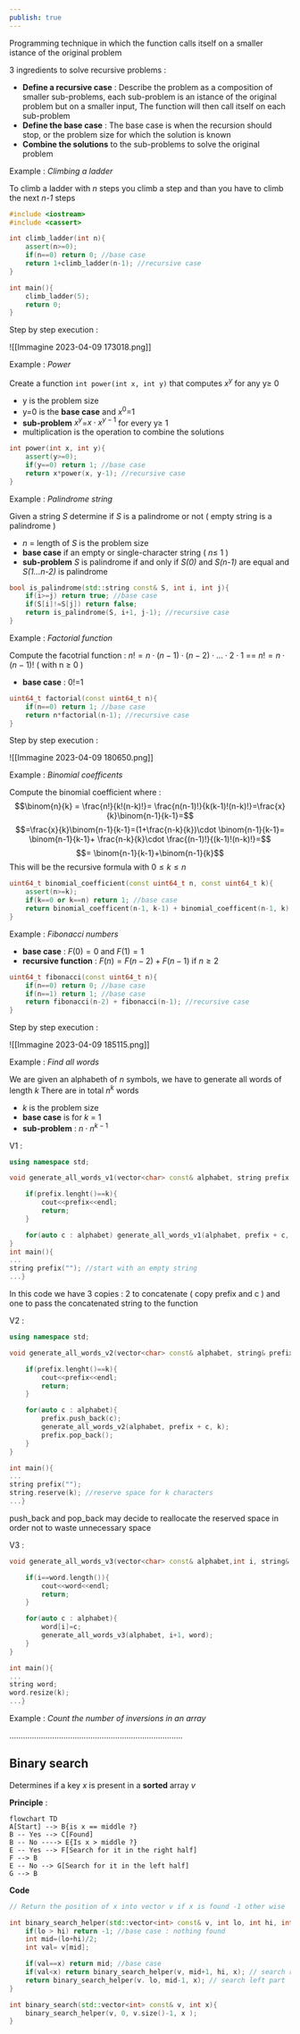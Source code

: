 ```yaml
---
publish: true
---
```

Programming technique in which the function calls itself on a smaller istance of the original problem

3 ingredients to solve recursive problems :
+ **Define a recursive case** : Describe the problem as a composition of smaller sub-problems, each sub-problem is an istance of the original problem but on a smaller input, The function will then call itself on each sub-problem
+ **Define the base case** : The base case is when the recursion should stop, or the problem size for which the solution is known
+ **Combine the solutions** to the sub-problems to solve the original problem

Example : _Climbing a ladder_

To climb a ladder with _n_ steps you climb a step and than you have to climb the next _n-1_ steps

```c++
#include <iostream>
#include <cassert>

int climb_ladder(int n){
	assert(n>=0);
	if(n==0) return 0; //base case
	return 1+climb_ladder(n-1); //recursive case
}

int main(){
	climb_ladder(5);
	return 0;
}
```


Step by step execution :

![[Immagine 2023-04-09 173018.png]]


Example : _Power_

Create a function `int power(int x, int y)` that computes $x^y$ for any y$\ge$ 0

+ y is the problem size
+ y=0 is the **base case** and $x^0$=1 
+ **sub-problem** $x^y$=$x\cdot x^{y-1}$   for every y$\ge$ 1
+ multiplication is the operation to combine the solutions

```c++
int power(int x, int y){
	assert(y>=0);
	if(y==0) return 1; //base case
	return x*power(x, y-1); //recursive case
}
```


Example : _Palindrome string_

Given a string _S_ determine if _S_ is a palindrome or not ( empty string is a palindrome )

+ _n_ = length of _S_ is the problem size
+ **base case** if an empty or single-character string ( _n_$\leq$ 1 )
+ **sub-problem** _S_ is palindrome if and only if _S(0)_ and _S(n-1)_ are equal and _S(1...n-2)_ is palindrome

```c++
bool is_palindrome(std::string const& S, int i, int j){
	if(i>=j) return true; //base case
	if(S[i]!=S[j]) return false;
	return is_palindrome(S, i+1, j-1); //recursive case
}
```


Example : _Factorial function_

Compute the facotrial function : $n!=n\cdot(n-1)\cdot(n-2)\cdot ... \cdot2\cdot1$ == $n!=n\cdot(n-1)!$       ( with n $\ge$ 0 )

+ **base case** : 0!=1

```c++
uint64_t factorial(const uint64_t n){
	if(n==0) return 1; //base case
	return n*factorial(n-1); //recursive case
}
```


Step by step execution :

![[Immagine 2023-04-09 180650.png]]


Example : _Binomial coefficents_

Compute the binomial coefficient where :
$$\binom{n}{k} = \frac{n!}{k!(n-k)!}= \frac{n(n-1)!}{k(k-1)!(n-k)!}=\frac{x}{k}\binom{n-1}{k-1}=$$
$$=\frac{x}{k}\binom{n-1}{k-1}=(1+\frac{n-k}{k})\cdot \binom{n-1}{k-1}= \binom{n-1}{k-1}+ \frac{n-k}{k}\cdot \frac{(n-1)!}{(k-1)!(n-k)!}=$$
$$= \binom{n-1}{k-1}+\binom{n-1}{k}$$
This will be the recursive formula with $0 \leq k \leq n$

```c++
uint64_t binomial_coefficient(const uint64_t n, const uint64_t k){
	assert(n>=k);
	if(k==0 or k==n) return 1; //base case
	return binomial_coefficent(n-1, k-1) + binomial_coefficent(n-1, k); //recursive case
}
```


Example :  _Fibonacci numbers_

+ **base case** : $F(0) = 0$ and $F(1) = 1$
+ **recursive function** : $F(n) = F(n-2) + F(n-1)$  if $n\ge2$ 

```c++
uint64_t fibonacci(const uint64_t n){
	if(n==0) return 0; //base case
	if(n==1) return 1; //base case
	return fibonacci(n-2) + fibonacci(n-1); //recursive case
}
```


Step by step execution : 

![[Immagine 2023-04-09 185115.png]]


Example : _Find all words_

We are given an alphabeth of _n_ symbols, we have to generate all words of length _k_ 
There are in total $n^k$ words

+ _k_ is the problem size
+ **base case** is for _k_ = 1
+ **sub-problem** : $n\cdot n^{k-1}$ 

V1 :

```c++
using namespace std;

void generate_all_words_v1(vector<char> const& alphabet, string prefix, const uint54_t k){

	if(prefix.lenght()==k){
		cout<<prefix<<endl;
		return;
	}

	for(auto c : alphabet) generate_all_words_v1(alphabet, prefix + c, k);
}
int main(){
...
string prefix(""); //start with an empty string
...}
```

In this code we have 3 copies : 2 to concatenate ( copy prefix and c ) and one to pass the concatenated string to the function 

V2 :

```c++
using namespace std;

void generate_all_words_v2(vector<char> const& alphabet, string& prefix, const uint54_t k){

	if(prefix.lenght()==k){
		cout<<prefix<<endl;
		return;
	}

	for(auto c : alphabet){
		prefix.push_back(c);
		generate_all_words_v2(alphabet, prefix + c, k);
		prefix.pop_back();
	} 
}

int main(){
...
string prefix("");
string.reserve(k); //reserve space for k characters
...}
```

push_back and pop_back may decide to reallocate the reserved space in order not to waste unnecessary space

V3 : 

```c++
void generate_all_words_v3(vector<char> const& alphabet,int i, string& word){

	if(i==word.length()){
		cout<<word<<endl;
		return;
	}

	for(auto c : alphabet){
		word[i]=c;
		generate_all_words_v3(alphabet, i+1, word);
	} 
}

int main(){
...
string word;
word.resize(k);
...}
```


Example : _Count the number of inversions in an array_

.............................................................................


## Binary search

Determines if a key _x_ is present in a **sorted** array _v_

**Principle** :

```mermaid
flowchart TD 
A[Start] --> B{is x == middle ?} 
B -- Yes --> C[Found]
B -- No ----> E{Is x > middle ?}
E -- Yes --> F[Search for it in the right half]
F --> B
E -- No --> G[Search for it in the left half]
G --> B
```

**Code**

```c++
// Return the position of x into vector v if x is found -1 other wise

int binary_search_helper(std::vector<int> const& v, int lo, int hi, int x){
	if(lo > hi) return -1; //base case : nothing found
	int mid=(lo+hi)/2;
	int val= v[mid];

	if(val==x) return mid; //base case
	if(val<x) return binary_search_helper(v, mid+1, hi, x); // search right part
	return binary_search_helper(v. lo, mid-1, x); // search left part
}

int binary_search(std::vector<int> const& v, int x){
	binary_search_helper(v, 0, v.size()-1, x );
}
```

